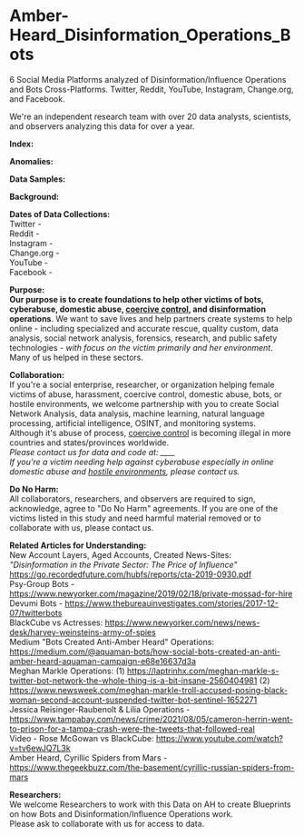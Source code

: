 # Amber-Heard_Disinformation_Operations_Bots
6 Social Media Platforms analyzed of Disinformation/Influence Operations and Bots Cross-Platforms. Twitter, Reddit, YouTube, Instagram, Change.org, and Facebook.

We're an independent research team with over 20 data analysts, scientists, and observers analyzing this data for over a year.

<b>Index:</b>



<b>Anomalies:</b>




<b>Data Samples:</b>


 

<b>Background:</b>


<b>Dates of Data Collections:</b><br>
Twitter -
<br>Reddit -
<br>Instagram -
<br>Change.org -
<br>YouTube -
<br>Facebook -


<b>Purpose:</b><br>
<b>Our purpose is to create foundations to help other victims of bots, cyberabuse, domestic abuse, <a href="https://www.connecticutprotectivemoms.org/coercive-control-legislation-in-the">coercive control</a>, and disinformation operations</b>. We want to save lives and help partners create systems to help online - including specialized and accurate rescue, quality custom, data analysis, social network analysis, forensics, research, and public safety technologies - <i>with focus on the victim primarily and her environment</i>. Many of us helped in these sectors.

<b>Collaboration:</b> <br>
If you're a social enterprise, researcher, or organization helping female victims of abuse, harassment, coercive control, domestic abuse, bots, or hostile environments, we welcome partnership with you to create Social Network Analysis, data analysis, machine learning, natural language processing, artificial intelligence, OSINT, and monitoring systems. 
<br>Although it's abuse of process, <a href="https://www.connecticutprotectivemoms.org/coercive-control-legislation-in-the">coercive control</a> is becoming illegal in more countries and states/provinces worldwide. 
<br><i>Please contact us for data and code at: ____</i>
<i><br>If you're a victim needing help against cyberabuse especially in online domestic abuse and <a href="https://metta-space.com">hostile environments</a>, please contact us.</i>

<b>Do No Harm:</b> <br>
All collaborators, researchers, and observers are required to sign, acknowledge, agree to "Do No Harm" agreements. If you are one of the victims listed in this study and need harmful material removed or to collaborate with us, please contact us.

<b>Related Articles for Understanding:</b><br>
New Account Layers, Aged Accounts, Created News-Sites: 
<br><i>"Disinformation in the Private Sector: The Price of Influence"</i></br>
https://go.recordedfuture.com/hubfs/reports/cta-2019-0930.pdf<br>
Psy-Group Bots - https://www.newyorker.com/magazine/2019/02/18/private-mossad-for-hire<br>
Devumi Bots - https://www.thebureauinvestigates.com/stories/2017-12-07/twitterbots<br>
BlackCube vs Actresses: https://www.newyorker.com/news/news-desk/harvey-weinsteins-army-of-spies<br>
Medium "Bots Created Anti-Amber Heard" Operations: https://medium.com/@aquaman-bots/how-social-bots-created-an-anti-amber-heard-aquaman-campaign-e68e16637d3a<br>
Meghan Markle Operations: (1) https://laptrinhx.com/meghan-markle-s-twitter-bot-network-the-whole-thing-is-a-bit-insane-2560404981 (2) https://www.newsweek.com/meghan-markle-troll-accused-posing-black-woman-second-account-suspended-twitter-bot-sentinel-1652271<br>
Jessica Reisinger-Raubenolt & Lilia Operations - https://www.tampabay.com/news/crime/2021/08/05/cameron-herrin-went-to-prison-for-a-tampa-crash-were-the-tweets-that-followed-real<br>
Video - Rose McGowan vs BlackCube: https://www.youtube.com/watch?v=tv6ewJQ7L3k<br>
Amber Heard, Cyrillic Spiders from Mars - https://www.thegeekbuzz.com/the-basement/cyrillic-russian-spiders-from-mars


<b>Researchers:</b><br>
We welcome Researchers to work with this Data on AH to create Blueprints on how Bots and Disinformation/Influence Operations work. 
<br>Please ask to collaborate with us for access to data. 
